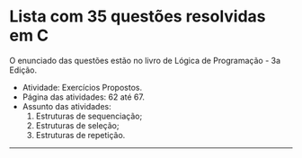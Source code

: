 # Lista com 35 questões resolvidas em C
O enunciado das questões estão no livro de Lógica de Programação - 3a Edição. 

- Atividade: Exercícios Propostos.
- Página das atividades: 62 até 67.
- Assunto das atividades: 
  1. Estruturas de sequenciação;
  2. Estruturas de seleção;
  3. Estruturas de repetição.

- - -


